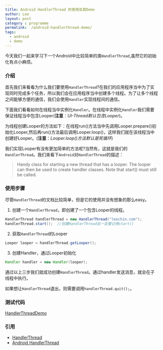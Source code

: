```yaml
---
title: Android HandlerThread 的使用及其Demo
author: Leo
layout: post
category : programme
permalink:  /android-handlerthread-demo/
tags: 
  - android
  - demo
---
```


今天我们一起来学习下一个Android中比较简单的类`HandlerThread`,虽然它的初始化有点小麻烦。


### 介绍

首先我们来看看为什么我们要使用`HandlerThread`?在我们的应用程序当中为了实现同时完成多个任务，所以我们会在应用程序当中创建多个线程。为了让多个线程之间能够方便的通信，我们会使用`Handler`实现线程间的通信。


下面我们看看如何在线程当中实例化`Handler`。在线程中实例化`Handler`我们需要保证线程当中包含Looper(**注意**：*UI-Thread默认包含Looper*)。


为线程创建Looper的方法如下：在线程run()方法当中先调用Looper.prepare()初始化Looper,然后再run()方法最后调用Looper.loop()，这样我们就在该线程当中创建好Looper。(**注意**：*Looper.loop()方法默认是死循环*)


我们实现Looper有没有更加简单的方法呢?当然有，这就是我们的`HandlerThread`。我们来看下`Android`对`HandlerThread`的描述：
> Handy class for starting a new thread that has a looper. The looper can then be used to create handler classes. Note that start() must still be called. 


### 使用步骤

尽管`HandlerThread`的文档比较简单，但是它的使用并没有想象的那么easy。

1. 创建一个`HandlerThread`，即创建了一个包含Looper的线程。
```java
HandlerThread handlerThread = new HandlerThread("leochin.com");
handlerThread.start();  //创建HandlerThread后一定要记得start()
```

2. 获取`HandlerThread`的Looper
```java 
Looper looper = handlerThread.getLooper();
```

3. 创建Handler，通过Looper初始化
```java   
Handler handler = new Handler(looper);
```

通过以上三步我们就成功创建`HandlerThread`。通过handler发送消息，就会在子线程中执行。

如果想让`HandlerThread`退出，则需要调用`handlerThread.quit();`。


### 测试代码
[HandlerThreadDemo](http://git.oschina.net/hnrainll/HandlerThreadDemo.git)


### 引用
- [HandlerThread](http://developer.android.com/reference/android/os/HandlerThread.html)
- [Android HandlerThread](http://stephendnicholas.com/archives/42)
